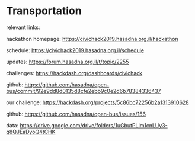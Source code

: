 # Transportation

relevant links:

hackathon homepage:
https://civichack2019.hasadna.org.il/hackathon

schedule:
https://civichack2019.hasadna.org.il/schedule

updates:
https://forum.hasadna.org.il/t/topic/2255


challenges:
https://hackdash.org/dashboards/civichack

github:
https://github.com/hasadna/open-bus/commit/92e9dd8d0135d8cfe2ebb9c0e2d6b78384336437


our challenge:
https://hackdash.org/projects/5c86bc72256b2a1313910628

github:
https://github.com/hasadna/open-bus/issues/156

data:
https://drive.google.com/drive/folders/1uGbutPLIm1cnLUy3-q8QJEaDyoQ4tCHK

